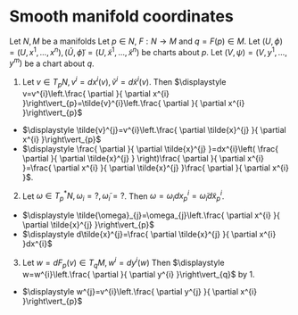 # Smooth manifold coordinates
Let $N,M$ be a manifolds
Let $p\in N$, $F:N\to M$ and $q=F(p)\in M$.
Let $(U,\phi)=(U,x^{1},\dots,x^{n}),(\tilde{U},\tilde{\phi})=(U,\tilde{x}^{1},\dots,\tilde{x}^{n})$ be charts about $p$.
Let $(V,\psi)=(V,y^{1},\dots,y^{m})$ be a chart about $q$.

1. Let $v\in T_{p}N,v^{i}=dx^{i}(v),\tilde{v}^{i}=d\tilde{x}^{i}(v)$.  Then $\displaystyle v=v^{i}\left.\frac{ \partial }{ \partial x^{i} }\right\vert_{p}=\tilde{v}^{i}\left.\frac{ \partial }{ \partial x^{i} }\right\vert_{p}$
- $\displaystyle \tilde{v}^{j}=v^{i}\left.\frac{ \partial \tilde{x}^{j} }{ \partial x^{i} }\right\vert_{p}$
- $\displaystyle \frac{ \partial }{ \partial \tilde{x}^{j} }=dx^{i}\left( \frac{ \partial }{ \partial \tilde{x}^{j} } \right)\frac{ \partial }{ \partial x^{i} }=\frac{ \partial x^{i} }{ \partial \tilde{x}^{j} }\frac{ \partial }{ \partial x^{i} }$.
2. Let $\omega\in T_{p}^*N,\omega_{i}=?,\tilde{\omega}_{i}=?$. Then $\omega=\omega_{i}dx_{p}^{i}=\tilde{\omega}_{i}d\tilde{x}_{p}^{i}$.
- $\displaystyle \tilde{\omega}_{j}=\omega_{j}\left.\frac{ \partial x^{i} }{ \partial \tilde{x}^{j} }\right\vert_{p}$
- $\displaystyle d\tilde{x}^{j}=\frac{ \partial \tilde{x}^{j} }{ \partial x^{i} }dx^{i}$

3. Let $w=dF_{p}(v)\in T_{q}M,w^{i}=dy^{i}(w)$ Then $\displaystyle w=w^{i}\left.\frac{ \partial }{ \partial y^{i} }\right\vert_{q}$ by 1.
- $\displaystyle w^{j}=v^{i}\left.\frac{ \partial y^{j} }{ \partial x^{i} }\right\vert_{p}$
